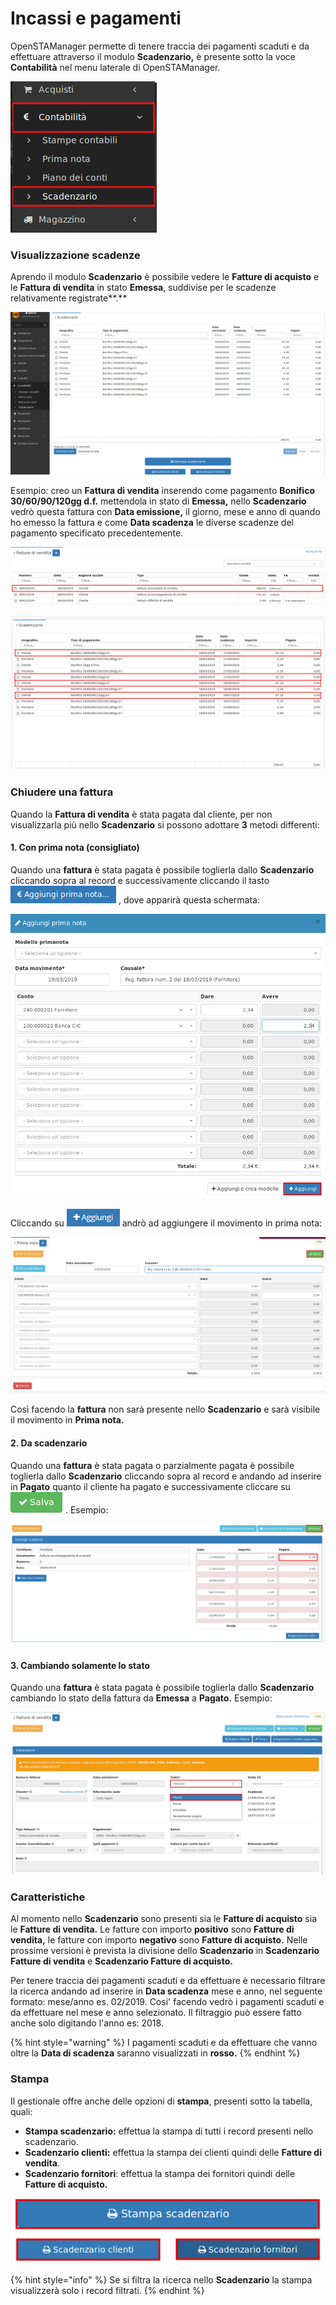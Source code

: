 # Incassi e pagamenti

OpenSTAManager permette di tenere traccia dei pagamenti scaduti e da effettuare attraverso il modulo **Scadenzario,** è presente sotto la voce **Contabilità** nel menu laterale di OpenSTAManager.

![](../.gitbook/assets/scadenzario%20%281%29.png)

### Visualizzazione scadenze

Aprendo il modulo **Scadenzario** è possibile vedere le **Fatture di acquisto** e le **Fattura di vendita** in stato **Emessa**, suddivise per le scadenze relativamente registrate**.**

![](../.gitbook/assets/scadenzario1.png)

Esempio: creo un **Fattura di vendita** inserendo come pagamento **Bonifico 30/60/90/120gg d.f.** mettendola in stato di **Emessa,** nello **Scadenzario** vedrò questa fattura con **Data emissione,** il giorno, mese e anno di quando ho emesso la fattura e come **Data scadenza** le diverse scadenze del pagamento specificato precedentemente.

![](../.gitbook/assets/fatturedivenditaincassiepagamenti.png)

![](../.gitbook/assets/interfacciascandezario.png)

### Chiudere una fattura

Quando la **Fattura di vendita** è stata pagata dal cliente, per non visualizzarla più nello **Scadenzario** si possono adottare **3** metodi differenti:

#### 1. Con prima nota \(consigliato\)

Quando una **fattura** è stata pagata è possibile toglierla dallo **Scadenzario** cliccando sopra al record e successivamente cliccando il tasto ![](../.gitbook/assets/aggiungiprimanota.png) , dove apparirà questa schermata:

![](../.gitbook/assets/metodo3.png)

Cliccando su ![](../.gitbook/assets/+aggiungi.png) andrò ad aggiungere il movimento in prima nota:

![](../.gitbook/assets/metodo3-1.png)

Così facendo la **fattura** non sarà presente nello **Scadenzario** e sarà visibile il movimento in **Prima nota.**

#### 2. Da scadenzario

Quando una **fattura** è stata pagata o parzialmente pagata è possibile toglierla dallo **Scadenzario** cliccando sopra al record e andando ad inserire in **Pagato** quanto il cliente ha pagato e successivamente cliccare su ![](../.gitbook/assets/salva%20%282%29%20%282%29.png) . Esempio:

![](../.gitbook/assets/metodo2.png)

#### 3. Cambiando solamente lo stato

Quando una **fattura** è stata pagata è possibile toglierla dallo **Scadenzario** cambiando lo stato della fattura da **Emessa** a **Pagato.** Esempio:

![](../.gitbook/assets/stato.png)

### Caratteristiche

Al momento nello **Scadenzario** sono presenti sia le **Fatture di acquisto** sia le **Fatture di vendita.** Le fatture con importo **positivo** sono **Fatture di vendita,** le fatture con importo **negativo** sono **Fatture di acquisto.** Nelle prossime versioni è prevista la divisione dello **Scadenzario** in **Scadenzario Fatture di vendita** e **Scadenzario Fatture di acquisto.**

Per tenere traccia dei pagamenti scaduti e da effettuare è necessario filtrare la ricerca andando ad inserire in **Data scadenza** mese e anno, nel seguente formato: mese/anno es. 02/2019. Cosi' facendo vedrò i pagamenti scaduti e da effettuare nel mese e anno selezionato. Il filtraggio può essere fatto anche solo digitando l'anno es: 2018.

{% hint style="warning" %}
I pagamenti scaduti e da effettuare che vanno oltre la **Data di scadenza** saranno visualizzati in **rosso.**
{% endhint %}

### Stampa

Il gestionale offre anche delle opzioni di **stampa**, presenti sotto la tabella, quali:

* **Stampa scadenzario:** effettua la stampa di tutti i record presenti nello scadenzario.
* **Scadenzario clienti:** effettua la stampa dei clienti quindi delle **Fatture di vendita**.
* **Scadenzario fornitori**: effettua la stampa dei fornitori quindi delle **Fatture di acquisto.**

![](../.gitbook/assets/stampascadenzario.png)

{% hint style="info" %}
Se si filtra la ricerca nello **Scadenzario** la stampa visualizzerà solo i record filtrati.
{% endhint %}

